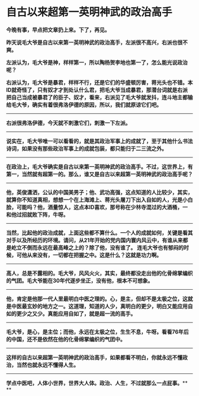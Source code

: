 自古以来超第一英明神武的政治高手
====

			

**今晚有事，早点把文章扔上来。下了，再见。**

**昨天说毛大爷是自古以来第一英明神武的政治高手，左派很不高兴，右派也很不爽。**

**左派认为，毛大爷是神，样样第一，所以陶杨贺李地也第一了，怎么能光说政治呢？**

**右派认为，毛大爷是暴君，样样不行，还是它们的华盛顿厉害，蒋光头也不错。本ID就奇怪了，只有奴才才到处认什么君，把毛大爷当成暴君，那潜台词就是右派把自己当成被暴君了的臣子、奴才，看来，右派见了毛大爷就发抖，连斗地主都输给毛大爷，确实有着很弗洛伊德的原因，所以，我们就原谅它们吧。**

** **

**右派很弗洛伊德，今天就不刺激它们，刺激一下左派。**

** **

**说实在，毛大爷唯一可以看看的，就是其政治军事上的成就了，至于其他什么书法诗词，如果没有那些政治军事上的成就包装，都只能归于二三流之外。**

** **

**在政治上，毛大爷确实是自古以来第一英明神武的政治高手。不过，这世界上，有第一，当然就有超第一的。那么，谁又是自古以来超第一英明神武的政治高手呢？**

** **

**他，英俊潇洒，公认的中国美男子；他、武功高强，这点知道的人比较少，其实，就算你不知道真相，想想一个在上海滩上、蒋光头屠刀下出入自如的人，光是小白脸，可能吗？他，酒量惊人，这点本ID喜欢，那号称在少林寺混过的大酒桶，一和他过招就败下阵，牛呀。**

** **

**当然，比起他的政治成就，上面这些都不算什么。一个人的成就如何，关键是看其对手以及所经历的环境。请问，从21年开始的党内国内寰内风云中，有谁从来都是屹立不倒而永远在最高峰之上的？除了他，没有谁了。 连毛大爷也有郁闷的时候，可他从来没有，一切都在把握之中。这是什么？这就是功力啊。**

** **

**高人，总是不露相的。毛大爷，风风火火，其实，最终都没走出他的化骨绵掌编织的气团。毛大爷能在30年代逐步坐正，没有他，根本不可想象。**

** **

**他，肯定是他那一代人里最明白中医之理的。心，是主，但却不是太极之位，这就是中医最玄妙的地方之一。这道理，知道的人少，真明白的更少，明白又能应用自如的更少之又少。真能应用自如了，就是超一流的高手。**

** **

**毛大爷，是心，是主位；而他，永远在太极之位，生生不息，牛呀。看看76年后的中国，还不是依然在他的化骨绵掌编织的气团中。**

** **

**这样的自古以来超第一英明神武的政治高手，如果都看不明白，你就永远不懂政治，当然也就永远不懂得人生。**

** **

**学点中医吧，人体小世界，世界大人体。政治、人生，不过就那么一点屁事。**** **
